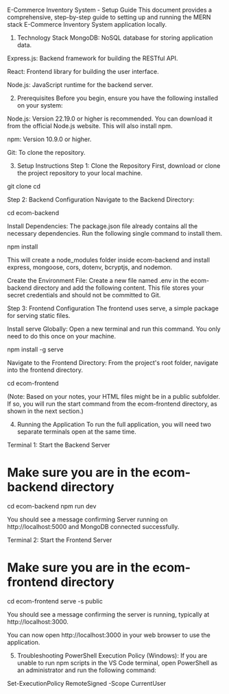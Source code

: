 E-Commerce Inventory System - Setup Guide
This document provides a comprehensive, step-by-step guide to setting up and running the MERN stack E-Commerce Inventory System application locally.

1. Technology Stack
MongoDB: NoSQL database for storing application data.

Express.js: Backend framework for building the RESTful API.

React: Frontend library for building the user interface.

Node.js: JavaScript runtime for the backend server.

2. Prerequisites
Before you begin, ensure you have the following installed on your system:

Node.js: Version 22.19.0 or higher is recommended. You can download it from the official Node.js website. This will also install npm.

npm: Version 10.9.0 or higher.

Git: To clone the repository.

3. Setup Instructions
Step 1: Clone the Repository
First, download or clone the project repository to your local machine.

git clone <your-repository-url>
cd <your-repository-folder>

Step 2: Backend Configuration
Navigate to the Backend Directory:

cd ecom-backend

Install Dependencies:
The package.json file already contains all the necessary dependencies. Run the following single command to install them.

npm install

This will create a node_modules folder inside ecom-backend and install express, mongoose, cors, dotenv, bcryptjs, and nodemon.

Create the Environment File:
Create a new file named .env in the ecom-backend directory and add the following content. This file stores your secret credentials and should not be committed to Git.



Step 3: Frontend Configuration
The frontend uses serve, a simple package for serving static files.

Install serve Globally:
Open a new terminal and run this command. You only need to do this once on your machine.

npm install -g serve

Navigate to the Frontend Directory:
From the project's root folder, navigate into the frontend directory.

cd ecom-frontend

(Note: Based on your notes, your HTML files might be in a public subfolder. If so, you will run the start command from the ecom-frontend directory, as shown in the next section.)

4. Running the Application
To run the full application, you will need two separate terminals open at the same time.

Terminal 1: Start the Backend Server

# Make sure you are in the ecom-backend directory
cd ecom-backend
npm run dev

You should see a message confirming Server running on http://localhost:5000 and MongoDB connected successfully.

Terminal 2: Start the Frontend Server

# Make sure you are in the ecom-frontend directory
cd ecom-frontend
serve -s public

You should see a message confirming the server is running, typically at http://localhost:3000.

You can now open http://localhost:3000 in your web browser to use the application.

5. Troubleshooting
PowerShell Execution Policy (Windows): If you are unable to run npm scripts in the VS Code terminal, open PowerShell as an administrator and run the following command:

Set-ExecutionPolicy RemoteSigned -Scope CurrentUser

